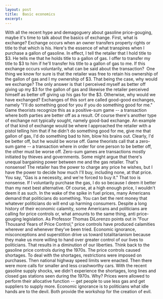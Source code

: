 ```yaml
---
layout: post
title:  Basic economics
excerpt:
---
```




            

    

            

With all the recent hype and demagoguery about gasoline price-gouging, maybe it's time to talk about the basics of exchange. First, what is exchange? Exchange occurs when an owner transfers property rights or title to that which is his. Here's the essence of what transpires when I purchase a gallon of gasoline. In effect, I tell the retailer that I hold title to $3. He tells me that he holds title to a gallon of gas. I offer to transfer my title to $3 to him if he'll transfer his title to a gallon of gas to me. If this exchange occurs voluntarily, what can be said about the transaction?  One thing we know for sure is that the retailer was free to retain his ownership of the gallon of gas and I my ownership of $3. That being the case, why would we exchange? The only answer is that I perceived myself as better off giving up my $3 for the gallon of gas and likewise the retailer perceived himself as better off giving up his gas for the $3. Otherwise, why would we have exchanged? Exchanges of this sort are called good-good exchanges, namely "I'll do something good for you if you do something good for me." Game theorists recognize this as a positive-sum game -- a transaction where both parties are better off as a result. Of course there's another type of exchange not typically sought, namely good-bad exchange. An example of that kind of exchange would be where I approached the retailer with a pistol telling him that if he didn't do something good for me, give me that gallon of gas, I'd do something bad to him, blow his brains out. Clearly, I'd be better off, but he would be worse off. Game theorists call that a zero-sum game -- a transaction where in order for one person to be better off, the other must be worse off. Zero-sum games are transactions mostly initiated by thieves and governments. Some might argue that there's unequal bargaining power between me and the gas retailer. That's nonsense! The retailer has the power to charge any price he wishes, but I have the power to decide how much I'll buy, including none, at that price. You say, "Gas is a necessity, and we're forced to buy it." That too is nonsense. If I voluntarily purchase the gas, I do so because I deem it better than my next best alternative. Of course, at a high enough price, I wouldn't deem it as such. In the wake of the spike in fuel prices, many Americans demand that politicians do something. You can bet the rent money that whatever politicians do will end up harming consumers. Despite a long history of their economic calamity, some Americans and politicians are calling for price controls or, what amounts to the same thing, anti price-gouging legislation. As Professor Thomas DiLorenzo points out in "Four Thousand Years of Price Control," price controls have produced calamities wherever and whenever they've been tried. Economic ignorance, misconceptions and superstition drive us toward totalitarianism because they make us more willing to hand over greater control of our lives to politicians. That results in a diminution of our liberties. Think back to the gasoline price controls during the 1970s. The price controls caused shortages. To deal with the shortages, restrictions were imposed on purchases. Then national highway speed limits were enacted. Then there were more calls for smaller and less crashworthy cars. With the recent gasoline supply shocks, we didn't experience the shortages, long lines and closed gas stations seen during the 1970s. Why? Prices were allowed to perform their allocative function -- get people to use less gas and get suppliers to supply more. Economic ignorance is to politicians what idle hands are to the devil. Both provide the workshop for the creation of evil.

        
